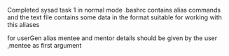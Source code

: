 Completed sysad task 1 in normal mode
.bashrc contains alias commands 
and the text file contains some data in the format suitable for working with this aliases


for userGen alias mentee and mentor details should be given by the user
,mentee as first argument 
